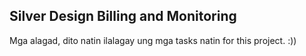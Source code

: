 ## Silver Design Billing and Monitoring

Mga alagad, dito natin ilalagay ung mga tasks natin for this project. :))